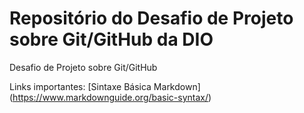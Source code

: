 # Repositório do Desafio de Projeto sobre Git/GitHub da DIO
Desafio de Projeto sobre Git/GitHub

Links importantes:
[Sintaxe Básica Markdown] (https://www.markdownguide.org/basic-syntax/)
